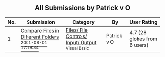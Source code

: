 ﻿<div align="center">

## All Submissions by Patrick v O

</div>

No.  | Submission | Category | By   | User Rating
---- | ---------- | -------- | ---- | -----------
1 | [Compare Files in Different Folders<br /><sup>2001-08-01 17:19:34</sup>](https://github.com/Planet-Source-Code/patrick-v-o-compare-files-in-different-folders__1-25696) | [Files/ File Controls/ Input/ Output<br /><sup>Visual Basic</sup>](../ByCategory/files-file-controls-input-output__1-3.md) | Patrick v O | 4.7 (28 globes from 6 users)
